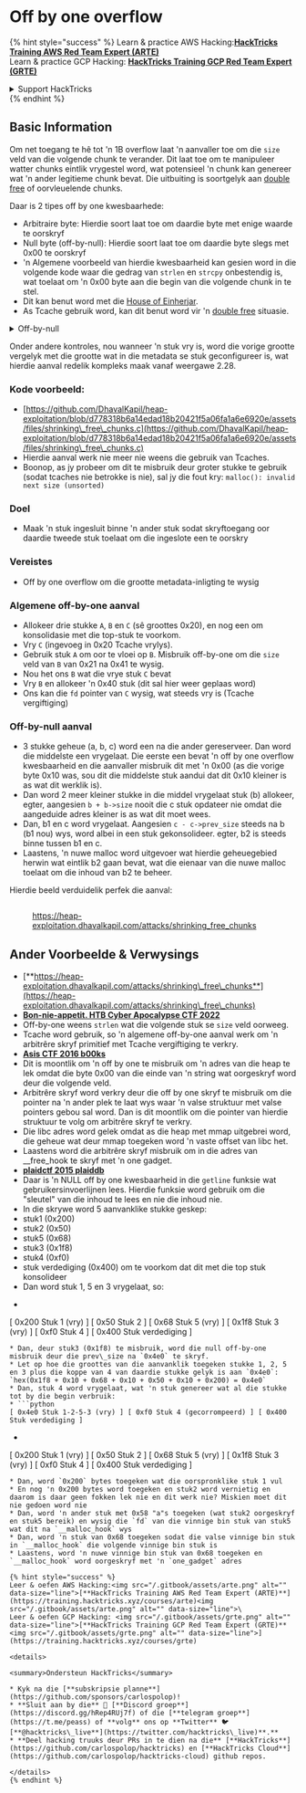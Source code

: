 # Off by one overflow

{% hint style="success" %}
Learn & practice AWS Hacking:<img src="/.gitbook/assets/arte.png" alt="" data-size="line">[**HackTricks Training AWS Red Team Expert (ARTE)**](https://training.hacktricks.xyz/courses/arte)<img src="/.gitbook/assets/arte.png" alt="" data-size="line">\
Learn & practice GCP Hacking: <img src="/.gitbook/assets/grte.png" alt="" data-size="line">[**HackTricks Training GCP Red Team Expert (GRTE)**<img src="/.gitbook/assets/grte.png" alt="" data-size="line">](https://training.hacktricks.xyz/courses/grte)

<details>

<summary>Support HackTricks</summary>

* Check the [**subscription plans**](https://github.com/sponsors/carlospolop)!
* **Join the** 💬 [**Discord group**](https://discord.gg/hRep4RUj7f) or the [**telegram group**](https://t.me/peass) or **follow** us on **Twitter** 🐦 [**@hacktricks\_live**](https://twitter.com/hacktricks\_live)**.**
* **Share hacking tricks by submitting PRs to the** [**HackTricks**](https://github.com/carlospolop/hacktricks) and [**HackTricks Cloud**](https://github.com/carlospolop/hacktricks-cloud) github repos.

</details>
{% endhint %}

## Basic Information

Om net toegang te hê tot 'n 1B overflow laat 'n aanvaller toe om die `size` veld van die volgende chunk te verander. Dit laat toe om te manipuleer watter chunks eintlik vrygestel word, wat potensieel 'n chunk kan genereer wat 'n ander legitieme chunk bevat. Die uitbuiting is soortgelyk aan [double free](double-free.md) of oorvleuelende chunks.

Daar is 2 tipes off by one kwesbaarhede:

* Arbitraire byte: Hierdie soort laat toe om daardie byte met enige waarde te oorskryf
* Null byte (off-by-null): Hierdie soort laat toe om daardie byte slegs met 0x00 te oorskryf
* 'n Algemene voorbeeld van hierdie kwesbaarheid kan gesien word in die volgende kode waar die gedrag van `strlen` en `strcpy` onbestendig is, wat toelaat om 'n 0x00 byte aan die begin van die volgende chunk in te stel.
* Dit kan benut word met die [House of Einherjar](house-of-einherjar.md).
* As Tcache gebruik word, kan dit benut word vir 'n [double free](double-free.md) situasie.

<details>

<summary>Off-by-null</summary>
```c
// From https://ctf-wiki.mahaloz.re/pwn/linux/glibc-heap/off_by_one/
int main(void)
{
char buffer[40]="";
void *chunk1;
chunk1 = malloc(24);
puts("Get Input");
gets(buffer);
if(strlen(buffer)==24)
{
strcpy(chunk1,buffer);
}
return 0;
}
```
</details>

Onder andere kontroles, nou wanneer 'n stuk vry is, word die vorige grootte vergelyk met die grootte wat in die metadata se stuk geconfigureer is, wat hierdie aanval redelik kompleks maak vanaf weergawe 2.28.

### Kode voorbeeld:

* [https://github.com/DhavalKapil/heap-exploitation/blob/d778318b6a14edad18b20421f5a06fa1a6e6920e/assets/files/shrinking\_free\_chunks.c](https://github.com/DhavalKapil/heap-exploitation/blob/d778318b6a14edad18b20421f5a06fa1a6e6920e/assets/files/shrinking\_free\_chunks.c)
* Hierdie aanval werk nie meer nie weens die gebruik van Tcaches.
* Boonop, as jy probeer om dit te misbruik deur groter stukke te gebruik (sodat tcaches nie betrokke is nie), sal jy die fout kry: `malloc(): invalid next size (unsorted)`

### Doel

* Maak 'n stuk ingesluit binne 'n ander stuk sodat skryftoegang oor daardie tweede stuk toelaat om die ingeslote een te oorskry

### Vereistes

* Off by one overflow om die grootte metadata-inligting te wysig

### Algemene off-by-one aanval

* Allokeer drie stukke `A`, `B` en `C` (sê groottes 0x20), en nog een om konsolidasie met die top-stuk te voorkom.
* Vry `C` (ingevoeg in 0x20 Tcache vrylys).
* Gebruik stuk `A` om oor te vloei op `B`. Misbruik off-by-one om die `size` veld van `B` van 0x21 na 0x41 te wysig.
* Nou het ons `B` wat die vrye stuk `C` bevat
* Vry `B` en allokeer 'n 0x40 stuk (dit sal hier weer geplaas word)
* Ons kan die `fd` pointer van `C` wysig, wat steeds vry is (Tcache vergiftiging)

### Off-by-null aanval

* 3 stukke geheue (a, b, c) word een na die ander gereserveer. Dan word die middelste een vrygelaat. Die eerste een bevat 'n off by one overflow kwesbaarheid en die aanvaller misbruik dit met 'n 0x00 (as die vorige byte 0x10 was, sou dit die middelste stuk aandui dat dit 0x10 kleiner is as wat dit werklik is).
* Dan word 2 meer kleiner stukke in die middel vrygelaat stuk (b) allokeer, egter, aangesien `b + b->size` nooit die c stuk opdateer nie omdat die aangeduide adres kleiner is as wat dit moet wees.
* Dan, b1 en c word vrygelaat. Aangesien `c - c->prev_size` steeds na b (b1 nou) wys, word albei in een stuk gekonsolideer. egter, b2 is steeds binne tussen b1 en c.
* Laastens, 'n nuwe malloc word uitgevoer wat hierdie geheuegebied herwin wat eintlik b2 gaan bevat, wat die eienaar van die nuwe malloc toelaat om die inhoud van b2 te beheer.

Hierdie beeld verduidelik perfek die aanval:

<figure><img src="../../.gitbook/assets/image (1247).png" alt=""><figcaption><p><a href="https://heap-exploitation.dhavalkapil.com/attacks/shrinking_free_chunks">https://heap-exploitation.dhavalkapil.com/attacks/shrinking_free_chunks</a></p></figcaption></figure>

## Ander Voorbeelde & Verwysings

* [**https://heap-exploitation.dhavalkapil.com/attacks/shrinking\_free\_chunks**](https://heap-exploitation.dhavalkapil.com/attacks/shrinking\_free\_chunks)
* [**Bon-nie-appetit. HTB Cyber Apocalypse CTF 2022**](https://7rocky.github.io/en/ctf/htb-challenges/pwn/bon-nie-appetit/)
* Off-by-one weens `strlen` wat die volgende stuk se `size` veld oorweeg.
* Tcache word gebruik, so 'n algemene off-by-one aanval werk om 'n arbitrêre skryf primitief met Tcache vergiftiging te verkry.
* [**Asis CTF 2016 b00ks**](https://ctf-wiki.mahaloz.re/pwn/linux/glibc-heap/off\_by\_one/#1-asis-ctf-2016-b00ks)
* Dit is moontlik om 'n off by one te misbruik om 'n adres van die heap te lek omdat die byte 0x00 van die einde van 'n string wat oorgeskryf word deur die volgende veld.
* Arbitrêre skryf word verkry deur die off by one skryf te misbruik om die pointer na 'n ander plek te laat wys waar 'n valse struktuur met valse pointers gebou sal word. Dan is dit moontlik om die pointer van hierdie struktuur te volg om arbitrêre skryf te verkry.
* Die libc adres word gelek omdat as die heap met mmap uitgebrei word, die geheue wat deur mmap toegeken word 'n vaste offset van libc het.
* Laastens word die arbitrêre skryf misbruik om in die adres van \_\_free\_hook te skryf met 'n one gadget.
* [**plaidctf 2015 plaiddb**](https://ctf-wiki.mahaloz.re/pwn/linux/glibc-heap/off\_by\_one/#instance-2-plaidctf-2015-plaiddb)
* Daar is 'n NULL off by one kwesbaarheid in die `getline` funksie wat gebruikersinvoerlijnen lees. Hierdie funksie word gebruik om die "sleutel" van die inhoud te lees en nie die inhoud nie.
* In die skrywe word 5 aanvanklike stukke geskep:
* stuk1 (0x200)
* stuk2  (0x50)
* stuk5 (0x68)
* stuk3 (0x1f8)
* stuk4 (0xf0)
* stuk verdediging (0x400) om te voorkom dat dit met die top stuk konsolideer
* Dan word stuk 1, 5 en 3 vrygelaat, so:
* ```python
[ 0x200 Stuk 1 (vry) ] [ 0x50 Stuk 2 ] [ 0x68 Stuk 5 (vry) ] [ 0x1f8 Stuk 3 (vry) ] [ 0xf0 Stuk 4 ] [ 0x400 Stuk verdediging ]
```
* Dan, deur stuk3 (0x1f8) te misbruik, word die null off-by-one misbruik deur die prev\_size na `0x4e0` te skryf.
* Let op hoe die groottes van die aanvanklik toegeken stukke 1, 2, 5 en 3 plus die koppe van 4 van daardie stukke gelyk is aan `0x4e0`:  `hex(0x1f8 + 0x10 + 0x68 + 0x10 + 0x50 + 0x10 + 0x200) = 0x4e0`
* Dan, stuk 4 word vrygelaat, wat 'n stuk genereer wat al die stukke tot by die begin verbruik:
* ```python
[ 0x4e0 Stuk 1-2-5-3 (vry) ] [ 0xf0 Stuk 4 (gecorrompeerd) ] [ 0x400 Stuk verdediging ]
```
* ```python
[ 0x200 Stuk 1 (vry) ] [ 0x50 Stuk 2 ] [ 0x68 Stuk 5 (vry) ] [ 0x1f8 Stuk 3 (vry) ] [ 0xf0 Stuk 4 ] [ 0x400 Stuk verdediging ]
```
* Dan, word `0x200` bytes toegeken wat die oorspronklike stuk 1 vul
* En nog 'n 0x200 bytes word toegeken en stuk2 word vernietig en daarom is daar geen fokken lek nie en dit werk nie? Miskien moet dit nie gedoen word nie
* Dan, word 'n ander stuk met 0x58 "a"s toegeken (wat stuk2 oorgeskryf en stuk5 bereik) en wysig die `fd` van die vinnige bin stuk van stuk5 wat dit na `__malloc_hook` wys
* Dan, word 'n stuk van 0x68 toegeken sodat die valse vinnige bin stuk in `__malloc_hook` die volgende vinnige bin stuk is
* Laastens, word 'n nuwe vinnige bin stuk van 0x68 toegeken en `__malloc_hook` word oorgeskryf met 'n `one_gadget` adres

{% hint style="success" %}
Leer & oefen AWS Hacking:<img src="/.gitbook/assets/arte.png" alt="" data-size="line">[**HackTricks Training AWS Red Team Expert (ARTE)**](https://training.hacktricks.xyz/courses/arte)<img src="/.gitbook/assets/arte.png" alt="" data-size="line">\
Leer & oefen GCP Hacking: <img src="/.gitbook/assets/grte.png" alt="" data-size="line">[**HackTricks Training GCP Red Team Expert (GRTE)**<img src="/.gitbook/assets/grte.png" alt="" data-size="line">](https://training.hacktricks.xyz/courses/grte)

<details>

<summary>Ondersteun HackTricks</summary>

* Kyk na die [**subskripsie planne**](https://github.com/sponsors/carlospolop)!
* **Sluit aan by die** 💬 [**Discord groep**](https://discord.gg/hRep4RUj7f) of die [**telegram groep**](https://t.me/peass) of **volg** ons op **Twitter** 🐦 [**@hacktricks\_live**](https://twitter.com/hacktricks\_live)**.**
* **Deel hacking truuks deur PRs in te dien na die** [**HackTricks**](https://github.com/carlospolop/hacktricks) en [**HackTricks Cloud**](https://github.com/carlospolop/hacktricks-cloud) github repos.

</details>
{% endhint %}
